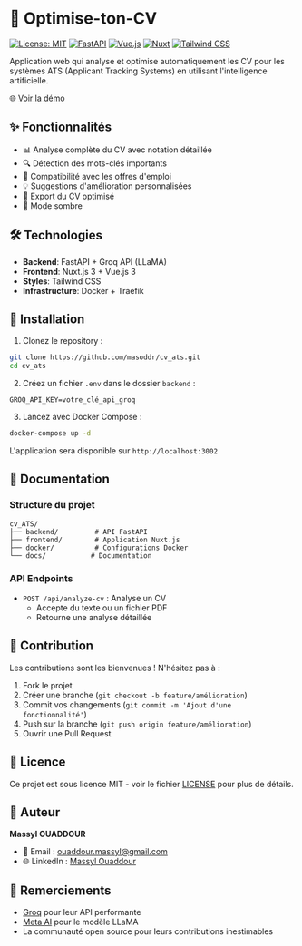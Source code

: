 # 📝 Optimise-ton-CV

[![License: MIT](https://img.shields.io/badge/License-MIT-yellow.svg)](https://opensource.org/licenses/MIT)
[![FastAPI](https://img.shields.io/badge/FastAPI-005571?style=flat&logo=fastapi)](https://fastapi.tiangolo.com/)
[![Vue.js](https://img.shields.io/badge/Vue.js-%2335495e.svg?style=flat&logo=vuedotjs&logoColor=%234FC08D)](https://vuejs.org/)
[![Nuxt](https://img.shields.io/badge/Nuxt-002E3B?style=flat&logo=nuxtdotjs&logoColor=#00DC82)](https://nuxt.com/)
[![Tailwind CSS](https://img.shields.io/badge/Tailwind_CSS-%2338B2AC.svg?style=flat&logo=tailwind-css&logoColor=white)](https://tailwindcss.com/)

Application web qui analyse et optimise automatiquement les CV pour les systèmes ATS (Applicant Tracking Systems) en utilisant l'intelligence artificielle.

🌐 [Voir la démo](https://optimise-ton-cv.fr)

## ✨ Fonctionnalités

- 📊 Analyse complète du CV avec notation détaillée
- 🔍 Détection des mots-clés importants
- 🎯 Compatibilité avec les offres d'emploi
- 💡 Suggestions d'amélioration personnalisées
- 📝 Export du CV optimisé
- 🌙 Mode sombre

## 🛠️ Technologies

- **Backend**: FastAPI + Groq API (LLaMA)
- **Frontend**: Nuxt.js 3 + Vue.js 3
- **Styles**: Tailwind CSS
- **Infrastructure**: Docker + Traefik

## 🚀 Installation

1. Clonez le repository :
```bash
git clone https://github.com/masoddr/cv_ats.git
cd cv_ats
```

2. Créez un fichier `.env` dans le dossier `backend` :
```env
GROQ_API_KEY=votre_clé_api_groq
```

3. Lancez avec Docker Compose :
```bash
docker-compose up -d
```

L'application sera disponible sur `http://localhost:3002`

## 📖 Documentation

### Structure du projet
```
cv_ATS/
├── backend/         # API FastAPI
├── frontend/        # Application Nuxt.js
├── docker/          # Configurations Docker
└── docs/           # Documentation
```

### API Endpoints

- `POST /api/analyze-cv` : Analyse un CV
  - Accepte du texte ou un fichier PDF
  - Retourne une analyse détaillée

## 🤝 Contribution

Les contributions sont les bienvenues ! N'hésitez pas à :

1. Fork le projet
2. Créer une branche (`git checkout -b feature/amélioration`)
3. Commit vos changements (`git commit -m 'Ajout d'une fonctionnalité'`)
4. Push sur la branche (`git push origin feature/amélioration`)
5. Ouvrir une Pull Request

## 📄 Licence

Ce projet est sous licence MIT - voir le fichier [LICENSE](LICENSE) pour plus de détails.

## 👤 Auteur

**Massyl OUADDOUR**
- 📧 Email : ouaddour.massyl@gmail.com
- 🌐 LinkedIn : [Massyl Ouaddour](https://www.linkedin.com/in/massylouaddour/)

## 🙏 Remerciements

- [Groq](https://groq.com/) pour leur API performante
- [Meta AI](https://ai.meta.com/) pour le modèle LLaMA
- La communauté open source pour leurs contributions inestimables 
